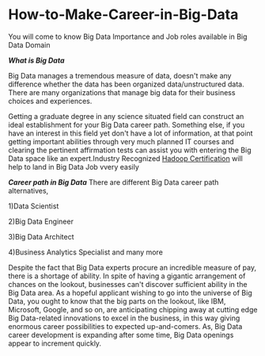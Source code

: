 # How-to-Make-Career-in-Big-Data
You will come to know Big Data Importance and Job roles available in Big Data Domain

***What is Big Data***

Big Data manages a tremendous measure of data, doesn't make any difference whether the data has been organized data/unstructured data. There are many organizations that manage big data for their business choices and experiences.

Getting a graduate degree in any science situated field can construct an ideal establishment for your Big Data career path. Something else, if you have an interest in this field yet don't have a lot of information, at that point getting important abilities through very much planned IT courses and clearing the pertinent affirmation tests can assist you with entering the Big Data space like an expert.Industry Recognized [Hadoop Certification](https://intellipaat.com/big-data-hadoop-training/) will help to land in Big Data Job vvery easily

***Career path in Big Data***
There are different Big Data career path alternatives,

1)Data Scientist 

2)Big Data Engineer

3)Big Data Architect

4)Business Analytics Specialist and many more

Despite the fact that Big Data experts procure an incredible measure of pay, there is a shortage of ability. In spite of having a gigantic arrangement of chances on the lookout, businesses can't discover sufficient ability in the Big Data area. As a hopeful applicant wishing to go into the universe of Big Data, you ought to know that the big parts on the lookout, like IBM, Microsoft, Google, and so on, are anticipating chipping away at cutting edge Big Data-related innovations to excel in the business, in this way giving enormous career possibilities to expected up-and-comers. As, Big Data career development is expanding after some time, Big Data openings appear to increment quickly.

